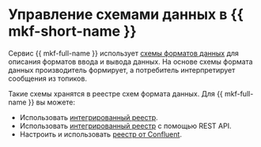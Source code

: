 # Управление схемами данных в {{ mkf-short-name }}

Сервис {{ mkf-full-name }} использует [схемы форматов данных](../../managed-kafka/concepts/managed-schema-registry.md) для описания форматов ввода и вывода данных. На основе схемы формата данных производитель формирует, а потребитель интерпретирует сообщения из топиков.

Такие схемы хранятся в реестре схем формата данных. Для {{ mkf-full-name }} вы можете:

* Использовать [интегрированный реестр](./managed-schema-registry.md).
* Использовать [интегрированный реестр](./managed-schema-registry-rest.md) с помощью REST API.
* Настроить и использовать [реестр от Confluent](./confluent-schema-registry.md).

